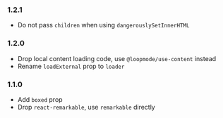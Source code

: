 ### 1.2.1

- Do not pass `children` when using `dangerouslySetInnerHTML`

### 1.2.0

- Drop local content loading code, use `@loopmode/use-content` instead
- Rename `loadExternal` prop to `loader`

### 1.1.0

- Add `boxed` prop
- Drop `react-remarkable`, use `remarkable` directly
